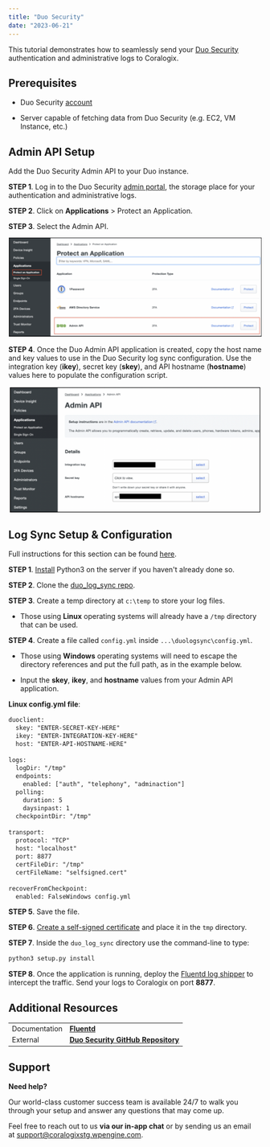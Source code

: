 ```yaml
---
title: "Duo Security"
date: "2023-06-21"
---
```


This tutorial demonstrates how to seamlessly send your [Duo Security](https://duo.com/) authentication and administrative logs to Coralogix.

## Prerequisites

- Duo Security [account](https://signup.duo.com/?_gl=1*cmrv23*_gcl_au*ODg0ODIxNTAwLjE2ODc4NTg4ODE.#eyJoYXNoIjoiIiwic2VhcmNoIjoiP19nbD0xKmNtcnYyMypfZ2NsX2F1Kk9EZzBPREl4TlRBd0xqRTJPRGM0TlRnNE9ERS4ifQ==)

- Server capable of fetching data from Duo Security (e.g. EC2, VM Instance, etc.)

## Admin API Setup

Add the Duo Security Admin API to your Duo instance.

**STEP 1**. Log in to the Duo Security [admin portal](https://admin.duosecurity.com), the storage place for your authentication and administrative logs.

**STEP 2**. Click on **Applications** > Protect an Application.

**STEP 3**. Select the Admin API.

![](images/1-2-1024x400.png)

**STEP 4**. Once the Duo Admin API application is created, copy the host name and key values to use in the Duo Security log sync configuration. Use the integration key (**ikey**), secret key (**skey**), and API hostname (**hostname**) values here to populate the configuration script.

![](images/2-2-1024x509.png)

## Log Sync Setup & Configuration

Full instructions for this section can be found [here](https://github.com/duosecurity/duo_log_sync/blob/master/README.md).

**STEP 1**. [Install](http://python.org/downloads/) Python3 on the server if you haven't already done so.

**STEP 2**. Clone the [duo\_log\_sync repo](https://github.com/duosecurity/duo_log_sync).

**STEP 3**. Create a temp directory at `c:\temp` to store your log files.

- Those using **Linux** operating systems will already have a `/tmp` directory that can be used.

**STEP 4**. Create a file called `config.yml` inside `...\duologsync\config.yml`.

- Those using **Windows** operating systems will need to escape the directory references and put the full path, as in the example below.

- Input the **skey**, **ikey**, and **hostname** values from your Admin API application.

**Linux config.yml file**:

```raw
duoclient:
  skey: "ENTER-SECRET-KEY-HERE"
  ikey: "ENTER-INTEGRATION-KEY-HERE"
  host: "ENTER-API-HOSTNAME-HERE"

logs:
  logDir: "/tmp"
  endpoints:
    enabled: ["auth", "telephony", "adminaction"]
  polling:
    duration: 5
    daysinpast: 1
  checkpointDir: "/tmp"

transport:
  protocol: "TCP"
  host: "localhost"
  port: 8877
  certFileDir: "/tmp"
  certFileName: "selfsigned.cert"

recoverFromCheckpoint:
  enabled: FalseWindows config.yml
```

**STEP 5**. Save the file.

**STEP 6**. [Create a self-signed certificate](https://devopscube.com/create-self-signed-certificates-openssl/) and place it in the `tmp` directory.

**STEP 7**. Inside the `duo_log_sync` directory use the command-line to type:

```bash
python3 setup.py install
```

**STEP 8**. Once the application is running, deploy the [Fluentd log shipper](https://coralogixstg.wpengine.com/docs/fluentd/) to intercept the traffic. Send your logs to Coralogix on port **8877**.

## Additional Resources

<table><tbody><tr><td>Documentation</td><td><a href="https://coralogixstg.wpengine.com/docs/fluentd/" target="_blank" rel="noreferrer noopener"><strong>Fluentd</strong></a></td></tr><tr><td>External</td><td><strong><a href="https://github.com/duosecurity/duo_log_sync/">Duo Security GitHub Repository</a></strong></td></tr></tbody></table>

## Support

**Need help?**

Our world-class customer success team is available 24/7 to walk you through your setup and answer any questions that may come up.

Feel free to reach out to us **via our in-app chat** or by sending us an email at [support@coralogixstg.wpengine.com](mailto:support@coralogixstg.wpengine.com).
